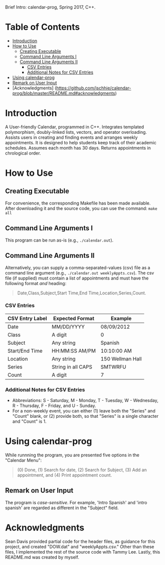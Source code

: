 Brief Intro: calendar-prog, Spring 2017, C++.

# Table of Contents
* [Introduction](https://github.com/jschhie/calendar-prog/blob/master/README.md#introduction)
* [How to Use](https://github.com/jschhie/calendar-prog/blob/master/README.md#how-to-use)
  * [Creating Executable](https://github.com/jschhie/calendar-prog/blob/master/README.md#creating-executable)
  * [Command Line Arguments I](https://github.com/jschhie/calendar-prog/blob/master/README.md#command-line-arguments-i)
  * [Command Line Arguments II](https://github.com/jschhie/calendar-prog/blob/master/README.md#command-line-arguments-ii)
    - [CSV Entries](https://github.com/jschhie/calendar-prog/blob/master/README.md#csv-entries)
    - [Additional Notes for CSV Entries](https://github.com/jschhie/calendar-prog/blob/master/README.md#additional-notes-for-csv-entries)
 * [Using calendar-prog](https://github.com/jschhie/calendar-prog/blob/master/README.md#using-calendar-prog)
  * [Remark on User Input](https://github.com/jschhie/calendar-prog/blob/master/README.md#remark-on-user-input)
* [Acknowledgments] (https://github.com/jschhie/calendar-prog/blob/master/README.md#acknowledgments)


# Introduction
A User-friendly Calendar, programmed in C++. Integrates templated polymorphism, doubly-linked lists, vectors, and operator overloading. 
Assists users in creating and finding events and arranges weekly appointments. It is designed to help students keep track of their academic schedules. 
Assumes each month has 30 days. Returns appointments in chrological order.


# How to Use

## Creating Executable
For convenience, the corresponding Makefile has been made available. After downloading it and the source code, you can use the command: 
```make all```

## Command Line Arguments I
This program can be run as-is (e.g., ```./calendar.out```). 

## Command Line Arguments II 
Alternatively, you can supply a comma-separated-values (csv) file as a command line argument (e.g., ```./calendar.out weeklyAppts.csv```).
The csv file (if supplied) must contain a list of appointments and must have the following format *and* heading:
> Date,Class,Subject,Start Time,End Time,Location,Series,Count.

### CSV Entries
| CSV Entry Label   | Expected Format     | Example           |
| ----------------- | -----------------   | -------           |
| Date              | MM/DD/YYYY          | 08/09/2012        |
| Class             | A digit             | 0                 |
| Subject           | Any string          | Spanish           |
| Start/End Time    | HH:MM:SS AM/PM      | 10:10:00 AM       |
| Location          | Any string          | 150 Wellman Hall  |
| Series            | String in all CAPS  | SMTWRFU           |
| Count             | A digit             | 7                 |

### Additional Notes for CSV Entries
* Abbreviations: S - Saturday, M - Monday, T - Tuesday, W - Wednesday, R - Thursday, F - Friday, and U - Sunday.
* For a non-weekly event, you can either (1) leave both the "Series" and "Count" blank, 
or (2) provide both, so that "Series" is a single character and "Count" is 1.   

# Using calendar-prog

While runnning the program, you are presented five options in the "Calendar Menu": 
> (0) Done, (1) Search for date, (2) Search for Subject, (3) Add an appointment, and (4) Print appointment count. 

## Remark on User Input
The program is *case-sensitive*. For example, 'Intro Spanish' and 'intro spanish' are regarded as different in the "Subject" field. 

# Acknowledgments
Sean Davis provided partial code for the header files, as guidance for this project, and created "DOW.dat" and "weeklyAppts.csv." Other than these files, I implemented the rest of the source code with Tammy Lee. Lastly, this README.md was created by myself.
